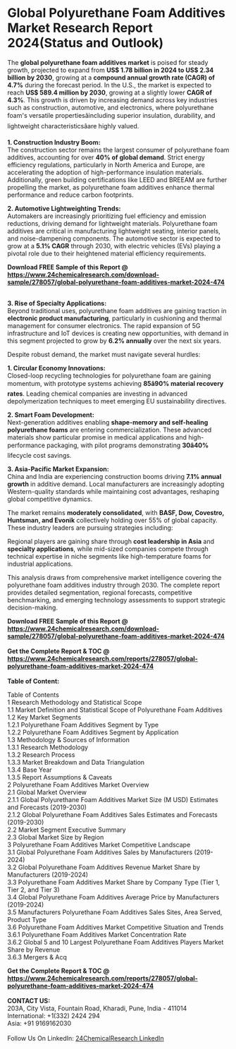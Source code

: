 <h1>Global Polyurethane Foam Additives Market Research Report 2024(Status and Outlook)</h1><p>The <strong>global polyurethane foam additives market</strong> is poised for steady growth, projected to expand from <strong>US$ 1.78 billion in 2024 to US$ 2.34 billion by 2030</strong>, growing at a <strong>compound annual growth rate (CAGR) of 4.7%</strong> during the forecast period. In the U.S., the market is expected to reach <strong>US$ 589.4 million by 2030</strong>, growing at a slightly lower <strong>CAGR of 4.3%</strong>. This growth is driven by increasing demand across key industries such as construction, automotive, and electronics, where polyurethane foam's versatile propertiesâincluding superior insulation, durability, and lightweight characteristicsâare highly valued.</p><p><strong>1. Construction Industry Boom:</strong><br>
The construction sector remains the largest consumer of polyurethane foam additives, accounting for over <strong>40% of global demand</strong>. Strict energy efficiency regulations, particularly in North America and Europe, are accelerating the adoption of high-performance insulation materials. Additionally, green building certifications like LEED and BREEAM are further propelling the market, as polyurethane foam additives enhance thermal performance and reduce carbon footprints.</p><p><strong>2. Automotive Lightweighting Trends:</strong><br>
Automakers are increasingly prioritizing fuel efficiency and emission reductions, driving demand for lightweight materials. Polyurethane foam additives are critical in manufacturing lightweight seating, interior panels, and noise-dampening components. The automotive sector is expected to grow at a <strong>5.1% CAGR</strong> through 2030, with electric vehicles (EVs) playing a pivotal role due to their heightened material efficiency requirements.</p><div><b>Download FREE Sample of this Report @ 
            <a href="https://www.24chemicalresearch.com/download-sample/278057/global-polyurethane-foam-additives-market-2024-474">
            https://www.24chemicalresearch.com/download-sample/278057/global-polyurethane-foam-additives-market-2024-474</a></b></div><br><p><strong>3. Rise of Specialty Applications:</strong><br>
Beyond traditional uses, polyurethane foam additives are gaining traction in <strong>electronic product manufacturing</strong>, particularly in cushioning and thermal management for consumer electronics. The rapid expansion of 5G infrastructure and IoT devices is creating new opportunities, with demand in this segment projected to grow by <strong>6.2% annually</strong> over the next six years.</p><p>Despite robust demand, the market must navigate several hurdles:</p><p><strong>1. Circular Economy Innovations:</strong><br>
Closed-loop recycling technologies for polyurethane foam are gaining momentum, with prototype systems achieving <strong>85â90% material recovery rates</strong>. Leading chemical companies are investing in advanced depolymerization techniques to meet emerging EU sustainability directives.</p><p><strong>2. Smart Foam Development:</strong><br>
Next-generation additives enabling <strong>shape-memory and self-healing polyurethane foams</strong> are entering commercialization. These advanced materials show particular promise in medical applications and high-performance packaging, with pilot programs demonstrating <strong>30â40%</strong> lifecycle cost savings.</p><p><strong>3. Asia-Pacific Market Expansion:</strong><br>
China and India are experiencing construction booms driving <strong>7.1% annual growth</strong> in additive demand. Local manufacturers are increasingly adopting Western-quality standards while maintaining cost advantages, reshaping global competitive dynamics.</p><p>The market remains <strong>moderately consolidated</strong>, with <strong>BASF, Dow, Covestro, Huntsman, and Evonik</strong> collectively holding over 55% of global capacity. These industry leaders are pursuing strategies including:</p><p>Regional players are gaining share through <strong>cost leadership in Asia</strong> and <strong>specialty applications</strong>, while mid-sized companies compete through technical expertise in niche segments like high-temperature foams for industrial applications.</p><p>This analysis draws from comprehensive market intelligence covering the polyurethane foam additives industry through 2030. The complete report provides detailed segmentation, regional forecasts, competitive benchmarking, and emerging technology assessments to support strategic decision-making.</p><div><b>Download FREE Sample of this Report @ 
            <a href="https://www.24chemicalresearch.com/download-sample/278057/global-polyurethane-foam-additives-market-2024-474">
            https://www.24chemicalresearch.com/download-sample/278057/global-polyurethane-foam-additives-market-2024-474</a></b></div><br><div><b>Get the Complete Report & TOC @ 
            <a href="https://www.24chemicalresearch.com/reports/278057/global-polyurethane-foam-additives-market-2024-474">
            https://www.24chemicalresearch.com/reports/278057/global-polyurethane-foam-additives-market-2024-474</a></b></div><br>
            <b>Table of Content:</b><p>Table of Contents<br />
1 Research Methodology and Statistical Scope<br />
1.1 Market Definition and Statistical Scope of Polyurethane Foam Additives<br />
1.2 Key Market Segments<br />
1.2.1 Polyurethane Foam Additives Segment by Type<br />
1.2.2 Polyurethane Foam Additives Segment by Application<br />
1.3 Methodology & Sources of Information<br />
1.3.1 Research Methodology<br />
1.3.2 Research Process<br />
1.3.3 Market Breakdown and Data Triangulation<br />
1.3.4 Base Year<br />
1.3.5 Report Assumptions & Caveats<br />
2 Polyurethane Foam Additives Market Overview<br />
2.1 Global Market Overview<br />
2.1.1 Global Polyurethane Foam Additives Market Size (M USD) Estimates and Forecasts (2019-2030)<br />
2.1.2 Global Polyurethane Foam Additives Sales Estimates and Forecasts (2019-2030)<br />
2.2 Market Segment Executive Summary<br />
2.3 Global Market Size by Region<br />
3 Polyurethane Foam Additives Market Competitive Landscape<br />
3.1 Global Polyurethane Foam Additives Sales by Manufacturers (2019-2024)<br />
3.2 Global Polyurethane Foam Additives Revenue Market Share by Manufacturers (2019-2024)<br />
3.3 Polyurethane Foam Additives Market Share by Company Type (Tier 1, Tier 2, and Tier 3)<br />
3.4 Global Polyurethane Foam Additives Average Price by Manufacturers (2019-2024)<br />
3.5 Manufacturers Polyurethane Foam Additives Sales Sites, Area Served, Product Type<br />
3.6 Polyurethane Foam Additives Market Competitive Situation and Trends<br />
3.6.1 Polyurethane Foam Additives Market Concentration Rate<br />
3.6.2 Global 5 and 10 Largest Polyurethane Foam Additives Players Market Share by Revenue<br />
3.6.3 Mergers & Acq</p><div><b>Get the Complete Report & TOC @ 
            <a href="https://www.24chemicalresearch.com/reports/278057/global-polyurethane-foam-additives-market-2024-474">
            https://www.24chemicalresearch.com/reports/278057/global-polyurethane-foam-additives-market-2024-474</a></b></div><br><b>CONTACT US:</b><br>
            203A, City Vista, Fountain Road, Kharadi, Pune, India - 411014<br>
            International: +1(332) 2424 294<br>
            Asia: +91 9169162030 <br><br>
            Follow Us On LinkedIn: <a href="https://www.linkedin.com/company/24chemicalresearch/">24ChemicalResearch LinkedIn</a>